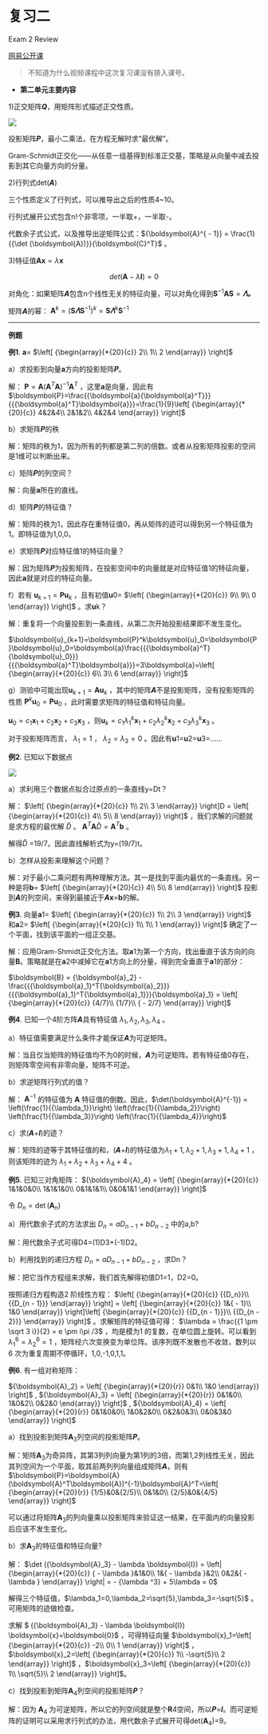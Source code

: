 # 复习二 

Exam 2 Review

[网易公开课](http://open.163.com/newview/movie/free?pid=M6V0BQC4M&mid=M7E4C9V6P)

> 不知道为什么视频课程中这次复习课没有排入课号。

- **第二单元主要内容**

1)正交矩阵***Q***，用矩阵形式描述正交性质。

![](https://pic3.zhimg.com/v2-8584acd857dca173361d22ad5161885e_b.jpg)

投影矩阵***P***，最小二乘法，在方程无解时求“最优解”。

Gram-Schmidt正交化——从任意一组基得到标准正交基，策略是从向量中减去投影到其它向量方向的分量。

2)行列式det(***A***)

三个性质定义了行列式，可以推导出之后的性质4~10。

行列式展开公式包含n!个非零项，一半取+，一半取-。

代数余子式公式，以及推导出逆矩阵公式：${\boldsymbol{A}^{ - 1}} = \frac{1}{{\det (\boldsymbol{A})}}{\boldsymbol{C}^T}$ 。

3)特征值$\boldsymbol{A}\boldsymbol{x}=\lambda\boldsymbol{x}$

$$
det(\boldsymbol{A}-\lambda\boldsymbol{I})=0
$$

对角化：如果矩阵***A***包含n个线性无关的特征向量，可以对角化得到$\boldsymbol{S}^{-1}\boldsymbol{AS}=\boldsymbol{\varLambda}$***。***

矩阵***A***的幂： $\boldsymbol{A}^k=(\boldsymbol{S}\boldsymbol{\varLambda}\boldsymbol{S}^{-1})^k=\boldsymbol{S}\boldsymbol{\varLambda}^{k}\boldsymbol{S}^{-1}$


---


**例题**

**例1**.	**a**= $\left[ {\begin{array}{*{20}{c}} 2\\ 1\\ 2 \end{array}} \right]$ 

a）求投影到向量**a**方向的投影矩阵***P***。

解： $\boldsymbol{P}=\boldsymbol{A}(\boldsymbol{A}^T\boldsymbol{A})^{-1}\boldsymbol{A}^T$ ，这里**a**是向量，因此有 $\boldsymbol{P}=\frac{{\boldsymbol{a}{\boldsymbol{a}^T}}}{{{\boldsymbol{a}^T}\boldsymbol{a}}}=\frac{1}{9}\left[ {\begin{array}{*{20}{c}} 4&2&4\\ 2&1&2\\ 4&2&4 \end{array}} \right]$ 

b）求矩阵***P***的秩

解：矩阵的秩为1，因为所有的列都是第二列的倍数。或者从投影矩阵投影的空间是1维可以判断出来。

c）矩阵***P***的列空间？

解：向量**a**所在的直线。

d）矩阵***P***的特征值？

解：矩阵的秩为1，因此存在重特征值0，再从矩阵的迹可以得到另一个特征值为1。即特征值为1,0,0。

e）求矩阵***P***对应特征值1的特征向量？

解：因为矩阵***P***为投影矩阵，在投影空间中的向量就是对应特征值1的特征向量，因此**a**就是对应的特征向量。

f）若有 $\boldsymbol{u}_{k+1}=\boldsymbol{P}\boldsymbol{u}_k$ ，且有初值**u**0= $\left[ {\begin{array}{*{20}{c}} 9\\ 9\\ 0 \end{array}} \right]$ 。求**u**k？

解：重复将一个向量投影到一条直线，从第二次开始投影结果即不发生变化。

$\boldsymbol{u}_{k+1}=\boldsymbol{P}^k\boldsymbol{u}_0=\boldsymbol{P}\boldsymbol{u}_0=\boldsymbol{a}\frac{{{\boldsymbol{a}^T}{\boldsymbol{u}_0}}}{{{\boldsymbol{a}^T}\boldsymbol{a}}}=3\boldsymbol{a}=\left[ {\begin{array}{*{20}{c}} 6\\ 3\\ 6 \end{array}} \right]$ 

g）测验中可能出现$\boldsymbol{u}_{k+1}=\boldsymbol{A}\boldsymbol{u}_k$ ，其中的矩阵***A***不是投影矩阵，没有投影矩阵的性质 $\boldsymbol{P}^k\boldsymbol{u}_0=\boldsymbol{P}\boldsymbol{u}_0$ ，此时需要求矩阵的特征值和特征向量。

$\boldsymbol{u}_0=c_1\boldsymbol{x}_1+c_2\boldsymbol{x}_2+c_3\boldsymbol{x}_3$ ，则$\boldsymbol{u}_k= {{c}_1}{{{\lambda _1}^k}}{\boldsymbol{x}_1} + {{c}_2}{{{\lambda _2}^k}}{\boldsymbol{x}_2}+{{c}_3}{{{\lambda _3}^k}}{\boldsymbol{x}_3}$ 。

对于投影矩阵而言， $\lambda_1=1$ ， $\lambda_2=\lambda_3=0$ 。因此有**u**1=**u**2=**u**3=……




**例2**.	已知以下数据点

![](https://pic4.zhimg.com/v2-485ca983e1bb1d0ca1cf484c50ed635f_b.jpg)

a）求利用三个数据点拟合过原点的一条直线y=Dt？

解： $\left[ {\begin{array}{*{20}{c}} 1\\ 2\\ 3 \end{array}} \right]D = \left[ {\begin{array}{*{20}{c}} 4\\ 5\\ 8 \end{array}} \right]$ ，我们求解的问题就是求方程的最优解 $\hat D$ 。 $\boldsymbol{A}^T\boldsymbol{A}\hat D=\boldsymbol{A}^T\boldsymbol{b}$ 。

解得$\hat D$ =19/7。因此直线解析式为y=(19/7)t。

b）怎样从投影来理解这个问题？

解：对于最小二乘问题有两种理解方法。其一是找到平面内最优的一条直线。另一种是将**b**= $\left[ {\begin{array}{*{20}{c}} 4\\ 5\\ 8 \end{array}} \right]$ 投影到***A***的列空间，来得到最接近于***A*x**=**b**的解。




**例3**.	向量**a**1= $\left[ {\begin{array}{*{20}{c}} 1\\ 2\\ 3 \end{array}} \right]$ 和**a**2= $\left[ {\begin{array}{*{20}{c}} 1\\ 1\\ 1 \end{array}} \right]$ 确定了一个平面，找到该平面的一组正交基。

解：应用Gram-Shmidt正交化方法。取**a**1为第一个方向，找出垂直于该方向的向量**B**。策略就是在**a**2中减掉它在**a**1方向上的分量，得到完全垂直于**a**1的部分：

$\boldsymbol{B} = {\boldsymbol{a}_2} - \frac{{{\boldsymbol{a}_1}^T{\boldsymbol{a}_2}}}{{{\boldsymbol{a}_1}^T{\boldsymbol{a}_1}}}{\boldsymbol{a}_1} = \left[ {\begin{array}{*{20}{c}} {4/7}\\ {1/7}\\ { - 2/7} \end{array}} \right]$ 




**例4**.	已知一个4阶方阵***A***具有特征值 $\lambda_1,\lambda_2,\lambda_3,\lambda_4$ 。

a）特征值需要满足什么条件才能保证***A***为可逆矩阵。

解：当且仅当矩阵的特征值均不为0的时候，***A***为可逆矩阵。若有特征值0存在，则矩阵零空间有非零向量，矩阵不可逆。

b）求逆矩阵行列式的值？

解： $\boldsymbol{A}^{-1}$ 的特征值为 $\boldsymbol{A}$ 特征值的倒数。因此，$\det(\boldsymbol{A}^{-1}) = \left(\frac{1}{{\lambda_1}}\right) \left(\frac{1}{{\lambda_2}}\right) \left(\frac{1}{{\lambda_3}}\right) \left(\frac{1}{{\lambda_4}}\right)$

c）求(***A***+***I***)的迹？

解：矩阵的迹等于其特征值的和，(***A***+***I***)的特征值为$\lambda_1+1,\lambda_2+1,\lambda_3+1,\lambda_4+1$ ，则该矩阵的迹为 $\lambda_1+\lambda_2+\lambda_3+\lambda_4+4$ 。




**例5**.	已知三对角矩阵： ${\boldsymbol{A}_4} = \left[ {\begin{array}{*{20}{c}} 1&1&0&0\\ 1&1&1&0\\ 0&1&1&1\\ 0&0&1&1 \end{array}} \right]$ 

令 $D_n=\det(\boldsymbol{A}_n)$ 

a）用代数余子式的方法求出 $D_n=aD_{n-1}+bD_{n-2}$ 中的a,b?

解：用代数余子式可得D4=(1)D3+(-1)D2。

b）利用找到的递归方程 $D_n=aD_{n-1}+bD_{n-2}$ ，求Dn？

解：把它当作方程组来求解，我们首先解得初值D1=1，D2=0。

按照递归方程构造2 阶线性方程： $\left[ {\begin{array}{*{20}{c}} {{D_n}}\\ {{D_{n - 1}}} \end{array}} \right] = \left[ {\begin{array}{*{20}{c}} 1&{ - 1}\\ 1&0 \end{array}} \right]\left[ {\begin{array}{*{20}{c}} {{D_{n - 1}}}\\ {{D_{n - 2}}} \end{array}} \right]$ 。求解矩阵的特征值可得： $\lambda  = \frac{{1 \pm \sqrt 3 i}}{2} = e \pm i\pi /3$ ，均是模为1 的复数，在单位圆上旋转。可以看到 $\lambda_1^6=\lambda_2^6=1$ ，矩阵经六次变换变为单位阵。该序列既不发散也不收敛，数列以6 次为重复周期不停循环，1,0,-1,0,1,1。




**例6**.	有一组对称矩阵：

${\boldsymbol{A}_2} = \left[ {\begin{array}{*{20}{r}} 0&1\\ 1&0 \end{array}} \right]$ , ${\boldsymbol{A}_3} = \left[ {\begin{array}{*{20}{r}} 0&1&0\\ 1&0&2\\ 0&2&0 \end{array}} \right]$ , ${\boldsymbol{A}_4} = \left[ {\begin{array}{*{20}{r}} 0&1&0&0\\ 1&0&2&0\\ 0&2&0&3\\ 0&0&3&0 \end{array}} \right]$ 

a）找到投影到矩阵$\boldsymbol{A}_3$列空间的投影矩阵***P***。

解：矩阵$\boldsymbol{A}_3$为奇异阵，其第3列列向量为第1列的3倍，而第1,2列线性无关，因此其列空间为一个平面，取其前两列列向量组成矩阵***A***，则有 $\boldsymbol{P}=\boldsymbol{A}(\boldsymbol{A}^T\boldsymbol{A})^{-1}\boldsymbol{A}^T=\left[ {\begin{array}{*{20}{r}} {1/5}&0&{2/5}\\ 0&1&0\\ {2/5}&0&{4/5} \end{array}} \right]$ 

可以通过将矩阵$\boldsymbol{A}_3$的列向量乘以投影矩阵来验证这一结果，在平面内的向量投影后应该不发生变化。

b）求$\boldsymbol{A}_3$的特征值和特征向量?

解： $\det ({\boldsymbol{A}_3} - \lambda \boldsymbol{I}) = \left| {\begin{array}{*{20}{c}} { - \lambda }&1&0\\ 1&{ - \lambda }&2\\ 0&2&{ - \lambda } \end{array}} \right| =  - {\lambda ^3} + 5\lambda  = 0$ 

解得三个特征值，$\lambda_1=0,\lambda_2=\sqrt{5},\lambda_3=-\sqrt{5}$ 。可用矩阵的迹做检查。

求解 $ ({\boldsymbol{A}_3} - \lambda \boldsymbol{I}) \boldsymbol{x}=\boldsymbol{0}$ ，可得特征向量 $\boldsymbol{x}_1=\left[ {\begin{array}{*{20}{c}} -2\\ 0\\ 1 \end{array}} \right]$ ， $\boldsymbol{x}_2=\left[ {\begin{array}{*{20}{c}} 1\\ -\sqrt{5}\\ 2 \end{array}} \right]$ ，$\boldsymbol{x}_3=\left[ {\begin{array}{*{20}{c}} 1\\ \sqrt{5}\\ 2 \end{array}} \right]$。

c）找到投影到矩阵$\boldsymbol{A}_4$列空间的投影矩阵***P***？

解：因为 $\boldsymbol{A}_4$ 为可逆矩阵，所以它的列空间就是整个**R**4空间，所以***P***=***I***。而可逆矩阵的证明可以采用求行列式的办法，用代数余子式展开可得det($\boldsymbol{A}_4$)=9。
